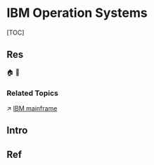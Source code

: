 # IBM Operation Systems

[TOC]



## Res
🏠 
🚧 


### Related Topics
↗ [IBM mainframe](../../🧬%20Computer%20System/📌%20Computer%20Systems%20&%20Implementations/🎃%20Commercial%20Computer%20Systems%20&%20Hosts/IBM%20mainframe/IBM%20mainframe.md)



## Intro



## Ref
